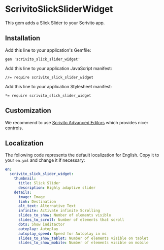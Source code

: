 # ScrivitoSlickSliderWidget

This gem adds a Slick Slider to your Scrivito app.

## Installation

Add this line to your application's Gemfile:

    gem 'scrivito_slick_slider_widget'

Add this line to your application JavaScript manifest:

    //= require scrivito_slick_slider_widget

Add this line to your application Stylesheet manifest:

    *= require scrivito_slick_slider_widget

## Customization

We recommend to use [Scrivito Advanced Editors](https://github.com/Scrivito/scrivito_advanced_editors) which provides nicer controls.

## Localization

The following code represents the default localization for English. Copy it to your `en.yml` and change it if necessary:

```yaml
en:
  scrivito_slick_slider_widget:
    thumbnail:
      title: Slick Slider
      description: Highly adaptive slider
    details:
      image: Image
      link: Destination
      alt_text: Alternative Text
      infinite: Activate infinite Scrolling
      slides_to_show: Number of elements visible
      slides_to_scroll: Number of elements that scroll
      dots: Show inditactor
      autoplay: Autoplay
      autoplay_speed: Speed for Autoplay in ms
      slides_to_show_tablet: Number of elements visible on tablet
      slides_to_show_mobile: Number of elements visible on mobile
```